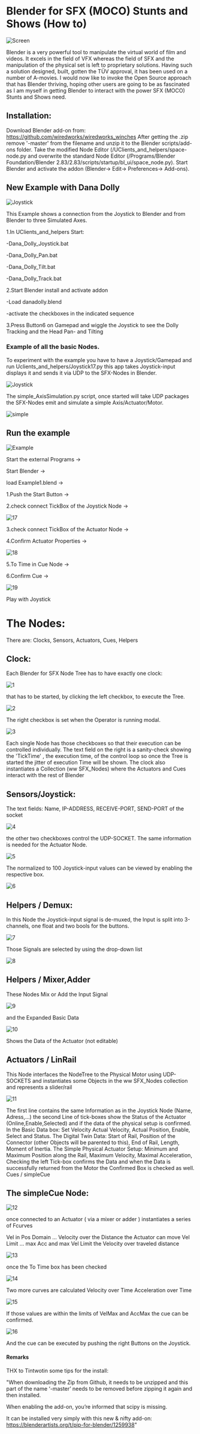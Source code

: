 

# Blender for SFX (MOCO) Stunts and Shows (How to)

![Screen](https://github.com/wiredworks/wiredworks_winches/blob/master/Pictures/Screen.png)



Blender is a very powerful tool to manipulate the virtual world of film and videos. It excels in the field of VFX whereas the field of SFX and the manipulation of the physical set is left to proprietary solutions.
Having such a solution designed, built, gotten the TÜV approval, it has been used on a number of A-movies. I would now like to invoke the Open Source approach that has Blender thriving, hoping other users are going to be as fascinated as I am myself in getting Blender to interact with the power SFX (MOCO) Stunts and Shows need.



## Installation:
Download Blender add-on from: https://github.com/wiredworks/wiredworks_winches
After getting the .zip remove '-master' from the filename and unzip it to the Blender scripts/add-ons folder. Take the modified Node Editor (/UClients_and_helpers/space-node.py and overwrite the standard Node Editor (/Programs/Blender Foundation/Blender 2.83/2.83/scripts/startup/bl_ui/space_node.py). Start Blender and activate the addon (Blender-> Edit-> Preferences-> Add-ons).

## New Example with Dana Dolly


![Joystick](https://github.com/wiredworks/wiredworks_winches/blob/master/Pictures/Dana_Dolly.png)

This Example shows a connection from the Joystick to Blender and from Blender to three Simulated Axes.

1.In UClients_and_helpers Start: 

-Dana_Dolly_Joystick.bat

-Dana_Dolly_Pan.bat

-Dana_Dolly_Tilt.bat

-Dana_Dolly_Track.bat


2.Start Blender install and activate addon

-Load danadolly.blend

-activate the checkboxes in the indicated sequence

3.Press Button6 on Gamepad and wiggle the Joystick to see the Dolly Tracking and the Head Pan- and Tilting 


### Example of all the basic Nodes.

To experiment with the example you have to have a Joystick/Gamepad and run Uclients_and_helpers/Joystick17.py this app takes Joystick-input displays it and sends it via UDP to the SFX-Nodes in Blender.

![Joystick](https://github.com/wiredworks/wiredworks_winches/blob/master/Pictures/Joystick17.png)

The simple_AxisSimulation.py script, once started will take UDP packages the SFX-Nodes emit and simulate a simple Axis/Actuator/Motor.

![simple](https://github.com/wiredworks/wiredworks_winches/blob/master/Pictures/simple_AxisSimulation.png)


## Run the example

![Example](https://github.com/wiredworks/wiredworks_winches/blob/master/Pictures/Blender%20for%20SFX.png)


Start the external Programs ->

Start Blender ->

load Example1.blend ->

1.Push the Start Button -> 

2.check connect TickBox of the Joystick Node ->

![17](https://github.com/wiredworks/wiredworks_winches/blob/master/Pictures/Step1-2.png)

3.check connect TickBox of the Actuator Node  ->

4.Confirm Actuator Properties ->

![18](https://github.com/wiredworks/wiredworks_winches/blob/master/Pictures/Step3-4.png)

5.To Time in Cue Node ->

6.Confirm Cue ->

![19](https://github.com/wiredworks/wiredworks_winches/blob/master/Pictures/Step5-6.png)

Play with Joystick

 
 
 
 
 

# The Nodes:
There are:
Clocks, Sensors, Actuators, Cues, Helpers

## Clock:
Each Blender for SFX Node Tree has to have exactly one clock:

![1](https://github.com/wiredworks/wiredworks_winches/blob/master/Pictures/Clock.png)

that has to be started, by clicking the left checkbox, to execute the Tree.

![2](https://github.com/wiredworks/wiredworks_winches/blob/master/Pictures/Clock1.png)

The right checkbox is set when the Operator is running modal.

![3](https://github.com/wiredworks/wiredworks_winches/blob/master/Pictures/Clock2.png)


Each single Node has those checkboxes so that their execution can be controlled individually. The text field on the right is a sanity-check showing the 'TickTime' , the execution time, of the control loop so once the Tree is started the jitter of execution Time will be shown.
The clock also instantiates a Collection (ww SFX_Nodes) where the Actuators and Cues interact with the rest of Blender

## Sensors/Joystick:
	

The text fields: Name, IP-ADDRESS, RECEIVE-PORT, SEND-PORT of the socket

![4](https://github.com/wiredworks/wiredworks_winches/blob/master/Pictures/JoystickA.png)


the other 	two checkboxes control the UDP-SOCKET. The same information is needed for the Actuator 	Node.


![5](https://github.com/wiredworks/wiredworks_winches/blob/master/Pictures/JoystickB.png)

	
The normalized to 100 Joystick-input values can be viewed by enabling the respective box.

![6](https://github.com/wiredworks/wiredworks_winches/blob/master/Pictures/JoystickC.png)
 
 
## Helpers / Demux:
	
 In this Node the Joystick-input signal is de-muxed, the Input is split into 3-channels, one 	float and two bools for the buttons.

![7](https://github.com/wiredworks/wiredworks_winches/blob/master/Pictures/Demux1.png)

Those Signals are selected by using the drop-down list
  
![8](https://github.com/wiredworks/wiredworks_winches/blob/master/Pictures/Demux2.png)
   
## Helpers / Mixer,Adder

These Nodes Mix or Add the Input Signal

![9](https://github.com/wiredworks/wiredworks_winches/blob/master/Pictures/Addern.png)

and the Expanded Basic Data

![10](https://github.com/wiredworks/wiredworks_winches/blob/master/Pictures/Adder1.png)

Shows the Data of the Actuator (not editable) 





## Actuators / LinRail

This Node interfaces the NodeTree to the Physical Motor using UDP-SOCKETS and instantiates some Objects in the ww SFX_Nodes collection and represents a slider/rail

![11](https://github.com/wiredworks/wiredworks_winches/blob/master/Pictures/linrail.png)

 
The first line contains the same Information as in the Joystick Node (Name, Adress,...) the second Line of tick-boxes show the Status of the Actuator (Online,Enable,Selected) and if the data of the physical setup is confirmed.
In the Basic Data box: Set Velocity Actual Velocity, Actual Position, Enable, Select and Status.
The Digital Twin Data: Start of Rail, Position of the Connector (other Objects will be parented to this), End of Rail, Length, Moment of Inertia.
The Simple Physical Actuator Setup: Minimum and Maximum Position along the Rail, Maximum Velocity, Maximal Acceleration, Checking the left Tick-box confirms the Data and when the Data is successfully returned from the Motor the Confirmed Box is checked as well.  
Cues / simpleCue

## The simpleCue Node:

![12](https://github.com/wiredworks/wiredworks_winches/blob/master/Pictures/Cue1.png)

once connected to an Actuator ( via a mixer or adder ) instantiates a series of Fcurves

Vel in Pos Domain   … Velocity over the Distance the Actuator can move
Vel Limit                 … max Acc and max Vel Limit the Velocity over traveled distance 

![13](https://github.com/wiredworks/wiredworks_winches/blob/master/Pictures/Cue2.png)

once the To Time box has been checked 

![14](https://github.com/wiredworks/wiredworks_winches/blob/master/Pictures/Cue3.png)

Two more curves are calculated
Velocity over Time
Acceleration over Time

![15](https://github.com/wiredworks/wiredworks_winches/blob/master/Pictures/Cue4.png)


If those values are within the limits of VelMax and AccMax the cue can be confirmed.

![16](https://github.com/wiredworks/wiredworks_winches/blob/master/Pictures/Cue5.png)

And the cue can be executed by pushing the right Buttons on the Joystick.

 

#### Remarks

THX to Tintwotin some tips for the install:

"When downloading the Zip from Github, it needs to be unzipped and this part of the name ‘-master’ needs to be removed before zipping it again and then installed.

When enabling the add-on, you’re informed that scipy is missing.

It can be installed very simply with this new & nifty add-on: https://blenderartists.org/t/pip-for-blender/1259938"

